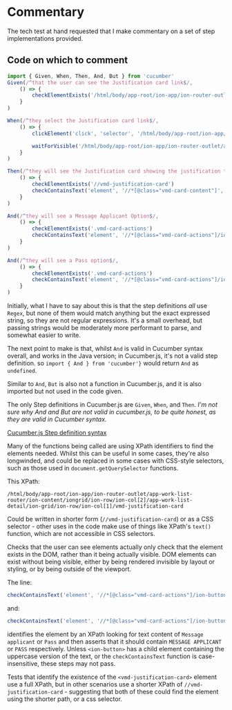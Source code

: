 # Commentary

The tech test at hand requested that I make commentary on a set of step implementations provided.  

## Code on which to comment
```javascript
import { Given, When, Then, And, But } from 'cucumber'
Given(/^that the user can see the Justification card link$/,
    () => {
        checkElementExists('/html/body/app-root/ion-app/ion-router-outlet/app-work-list-router/ion-content/iongrid/ion-row/ion-col[2]/app-work-list-detail/ion-grid/ion-row/ion-col[1]/vmd-justification-card')
    }
)

When(/^they select the Justification card link$/,
    () => {
        clickElement('click', 'selector', '/html/body/app-root/ion-app/ion-router-outlet/app-work-list-router/ion-content/ion-grid/ion-row/ion-col[2]/app-work-list-detail/ion-grid/ion-row/ion-col[1]/vmd-justification-card')

        waitForVisible('/html/body/app-root/ion-app/ion-router-outlet/app-work-list-router/ion-content/ion-grid/ion-row/ion-col[2]/app-work-list-detail/ion-grid/ion-row/ion-col[1]/vmd-justification-card')
    }
)

Then(/^they will see the Justification card showing the justification text for the application$/,
    () => {
        checkElementExists('//vmd-justification-card')
        checkContainsText('element', '//*[@class="vmd-card-content"]', false, 'Lorem Ipsum is simply dummy text')
    }
)

And(/^they will see a Message Applicant Option$/,
    () => {
        checkElementExists('.vmd-card-actions')
        checkContainsText('element', '//*[@class="vmd-card-actions"]/ion-button[text()="Message applicant"]', false, 'MESSAGE APPLICANT')
    }
)

And(/^they will see a Pass option$/,
    () => {
        checkElementExists('.vmd-card-actions')
        checkContainsText('element', '//*[@class="vmd-card-actions"]/ion-button[text()="Pass"]', false, 'PASS')
    }
)
```

Initially, what I have to say about this is that the step definitions _all_ use `Regex`, but none of them would match anything but the exact expressed string, so they are not regular expressions.  It's a small overhead, but passing strings would be moderately more performant to parse, and somewhat easier to write.

The next point to make is that, whilst `And` is valid in Cucumber syntax overall, and works in the Java version; in Cucumber.js, it's not a valid step definition. so `import { And } from 'cucumber'}` would return `And` as `undefined`.

Similar to `And`, `But` is also not a function in Cucumber.js, and it is also imported but not used in the code given.

The only Step definitions in Cucumber.js are `Given`, `When`, and `Then`. _I'm not sure why And and But are not valid in cucumber.js, to be quite honest, as they are valid in Cucumber syntax._

[Cucumber.js Step definition syntax](https://github.com/cucumber/cucumber-js/blob/master/docs/support_files/step_definitions.md)

Many of the functions being called are using XPath identifiers to find the elements needed.  Whilst this can be useful in some cases, they're also longwinded, and could be replaced in some cases with CSS-style selectors, such as those used in `document.getQuerySelector` functions.

This XPath:

```xpath
/html/body/app-root/ion-app/ion-router-outlet/app-work-list-router/ion-content/iongrid/ion-row/ion-col[2]/app-work-list-detail/ion-grid/ion-row/ion-col[1]/vmd-justification-card
```

Could be written in shorter form (`//vmd-justification-card`) or as a CSS selector - other uses in the code make use of things like XPath's `text()` function, which are not accessible in CSS selectors.

Checks that the user can see elements actually only check that the element exists in the DOM, rather than it being actually visible.  DOM elements can exist without being visible, either by being rendered invisible by layout or styling, or by being outside of the viewport.

The line:
```javascript
checkContainsText('element', '//*[@class="vmd-card-actions"]/ion-button[text()="Message applicant"]', false, 'MESSAGE APPLICANT')
```
and:
```javascript
checkContainsText('element', '//*[@class="vmd-card-actions"]/ion-button[text()="Pass"]', false, 'PASS')
```
identifies the element by an XPath looking for text content of `Message applicant` or `Pass` and then asserts that it should contain `MESSAGE APPLICANT` or `PASS` respectively.  Unless `<ion-button>` has a child element containing the uppercase version of the text, or the `checkContainsText` function is case-insensitive, these steps may not pass.

Tests that identify the existence of the `<vmd-justification-card>` element use a full XPath, but in other scenarios use a shorter XPath of `//vmd-justification-card` - suggesting that both of these could find the element using the shorter path, or a css selector.
